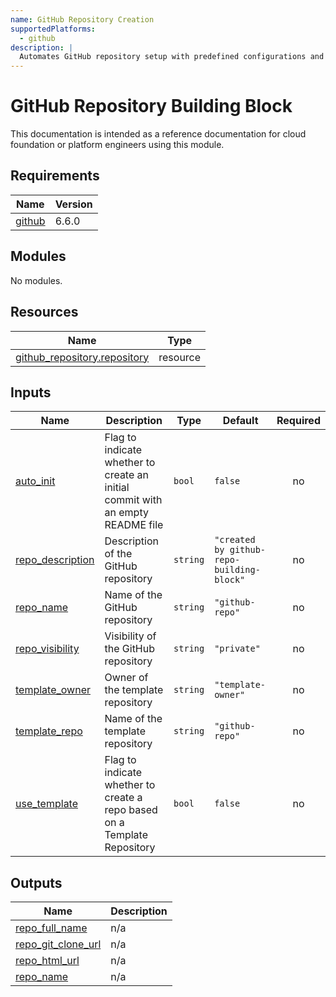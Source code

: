 ```yaml
---
name: GitHub Repository Creation
supportedPlatforms:
  - github
description: |
  Automates GitHub repository setup with predefined configurations and access control.
---
```


# GitHub Repository Building Block

This documentation is intended as a reference documentation for cloud foundation or platform engineers using this module.

<!-- BEGIN_TF_DOCS -->
## Requirements

| Name | Version |
|------|---------|
| <a name="requirement_github"></a> [github](#requirement\_github) | 6.6.0 |

## Modules

No modules.

## Resources

| Name | Type |
|------|------|
| [github_repository.repository](https://registry.terraform.io/providers/integrations/github/6.6.0/docs/resources/repository) | resource |

## Inputs

| Name | Description | Type | Default | Required |
|------|-------------|------|---------|:--------:|
| <a name="input_auto_init"></a> [auto\_init](#input\_auto\_init) | Flag to indicate whether to create an initial commit with an empty README file | `bool` | `false` | no |
| <a name="input_repo_description"></a> [repo\_description](#input\_repo\_description) | Description of the GitHub repository | `string` | `"created by github-repo-building-block"` | no |
| <a name="input_repo_name"></a> [repo\_name](#input\_repo\_name) | Name of the GitHub repository | `string` | `"github-repo"` | no |
| <a name="input_repo_visibility"></a> [repo\_visibility](#input\_repo\_visibility) | Visibility of the GitHub repository | `string` | `"private"` | no |
| <a name="input_template_owner"></a> [template\_owner](#input\_template\_owner) | Owner of the template repository | `string` | `"template-owner"` | no |
| <a name="input_template_repo"></a> [template\_repo](#input\_template\_repo) | Name of the template repository | `string` | `"github-repo"` | no |
| <a name="input_use_template"></a> [use\_template](#input\_use\_template) | Flag to indicate whether to create a repo based on a Template Repository | `bool` | `false` | no |

## Outputs

| Name | Description |
|------|-------------|
| <a name="output_repo_full_name"></a> [repo\_full\_name](#output\_repo\_full\_name) | n/a |
| <a name="output_repo_git_clone_url"></a> [repo\_git\_clone\_url](#output\_repo\_git\_clone\_url) | n/a |
| <a name="output_repo_html_url"></a> [repo\_html\_url](#output\_repo\_html\_url) | n/a |
| <a name="output_repo_name"></a> [repo\_name](#output\_repo\_name) | n/a |
<!-- END_TF_DOCS -->
